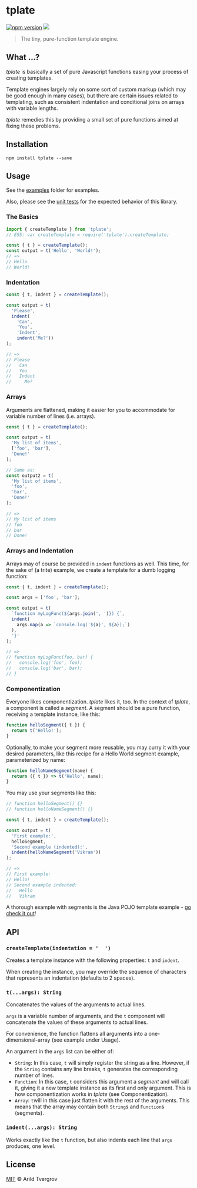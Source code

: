 # tplate

[![npm version](https://badge.fury.io/js/tplate.svg)](http://badge.fury.io/js/tplate)
<img src="https://travis-ci.org/arildwtv/tplate.svg?branch=master" />

<blockquote>The tiny, pure-function template engine.</blockquote>

## What ...?

_tplate_ is basically a set of pure Javascript functions easing your process of creating templates.

Template engines largely rely on some sort of custom markup (which may be good enough in many cases), but there are
certain issues related to templating, such as consistent indentation and conditional joins on arrays with variable
lengths.

_tplate_ remedies this by providing a small set of pure functions aimed at fixing these problems.

## Installation

```
npm install tplate --save
```

## Usage

See the [examples](https://github.com/arildwtv/tplate/tree/master/src/examples) folder for  examples.

Also, please see the [unit tests](https://github.com/arildwtv/tplate/tree/master/test/tplateTest.js) for
the expected behavior of this library.

### The Basics

```javascript
import { createTemplate } from 'tplate';
// ES5: var createTemplate = require('tplate').createTemplate;

const { t } = createTemplate();
const output = t('Hello', 'World!');
// =>
// Hello
// World!
```

### Indentation

```javascript
const { t, indent } = createTemplate();

const output = t(
  'Please',
  indent(
    'Can',
    'You',
    'Indent',
    indent('Me?'))
);

// =>
// Please
//   Can
//   You
//   Indent
//     Me?
```

### Arrays

Arguments are flattened, making it easier for you to accommodate for variable number of lines (i.e. arrays).

```js
const { t } = createTemplate();

const output = t(
  'My list of items',
  ['foo', 'bar'],
  'Done!'
);

// Same as:
const output2 = t(
  'My list of items',
  'foo',
  'bar',
  'Done!'
);

// =>
// My list of items
// foo
// bar
// Done!
```

### Arrays and Indentation

Arrays may of course be provided in `indent` functions as well. This time, for the sake of (a trite) example, we create
a template for a dumb logging function:

```js
const { t, indent } = createTemplate();

const args = ['foo', 'bar'];

const output = t(
  `function myLogFunc(${args.join(', ')}) {`,
  indent(
    args.map(a => `console.log('${a}', ${a});`)
  ),
  '}'
);

// =>
// function myLogFunc(foo, bar) {
//   console.log('foo', foo);
//   console.log('bar', bar);
// }
```

### Componentization

Everyone likes componentization. _tplate_ likes it, too. In the context of _tplate_, a component is called a _segment_.
A segment should be a pure function, receiving a template instance, like this:

```js
function helloSegment({ t }) {
  return t('Hello!');
}
```

Optionally, to make your segment more reusable, you may curry it with your desired parameters, like this recipe for a
Hello World segment example, parameterized by name:

```js
function helloNameSegment(name) {
  return ({ t }) => t('Hello', name);
}
```

You may use your segments like this:

```js
// function helloSegment() {}
// function helloNameSegment() {}

const { t, indent } = createTemplate();

const output = t(
  'First example:',
  helloSegment,
  'Second example (indented):',
  indent(helloNameSegment('Vikram'))
);

// =>
// First example:
// Hello!
// Second example indented:
//   Hello
//   Vikram
```

A thorough example with segments is the Java POJO template example -
[go check it out](https://github.com/arildwtv/tplate/tree/master/src/examples/05-java-pojo)!

## API

### `createTemplate(indentation = '  ')`

Creates a template instance with the following properties: `t` and `indent`.

When creating the instance, you may override the sequence of characters that represents an indentation (defaults to
2 spaces).

### `t(...args): String`

Concatenates the values of the arguments to actual lines.

`args` is a variable number of arguments, and the `t` component will concatenate the values of these arguments to
actual lines.

For convenience, the function flattens all arguments into a one-dimensional-array (see example under Usage).

An argument in the `args` list can be either of:

* `String`: In this case, `t` will simply register the string as a line. However, if the `String` contains any line
breaks, `t` generates the corresponding number of lines.
* `Function`: In this case, `t` considers this argument a _segment_ and will call it, giving it a new template instance
as its first and only argument. This is how componentization works in _tplate_ (see Componentization).
* `Array`: `t`will in this case just flatten it with the rest of the arguments. This means that the array may contain
both `String`s and `Function`s (segments).

### `indent(...args): String`

Works exactly like the `t` function, but also indents each line that `args` produces, one level.

## License

[MIT](http://opensource.org/licenses/MIT) © Arild Tvergrov
